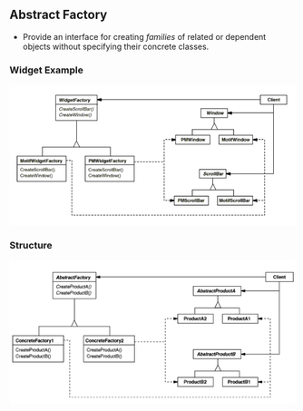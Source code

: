 ## Abstract Factory
* Provide an interface for creating *families* of related or dependent objects without specifying their concrete classes.

### Widget Example
![](../images/AbstractFactoryWidget.png)

### Structure
![](../images/AbstractFactoryStructure.png)
